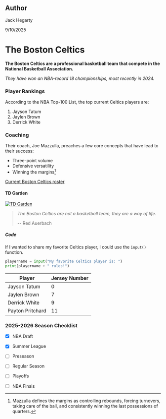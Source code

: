 ## Author 
Jack Hegarty

9/10/2025

# The Boston Celtics

**The Boston Celtics are a professional basketball team that compete in the National Basketball Association.**

*They have won an NBA-record 18 championships, most recently in 2024.*

### Player Rankings

According to the NBA Top-100 List, the top current Celtics players are:

1. Jayson Tatum
2. Jaylen Brown
3. Derrick White

### Coaching

Their coach, Joe Mazzulla, preaches a few core concepts that have lead to their success:

- Three-point volume
- Defensive versatility
- Winning the margins[^1] 

[^1]: Mazzulla defines the margins as controlling rebounds, forcing turnovers, taking care of the ball, and consistently winning the last possessions of quarters.

[Current Boston Celtics roster](https://www.espn.com/nba/team/roster/_/name/bos/boston-celtics)

#### TD Garden

[![TD Garden](https://github.com/user-attachments/assets/244d3bb9-5464-4b2a-aabc-47af1e113d9d)
](https://www.tdgarden.com/)

> *The Boston Celtics are not a basketball team, they are a way of life.*
>
> -- Red Auerbach

##### Code

If I wanted to share my favorite Celtics player, I could use the `input()` function.

```python
playername = input("My favorite Celtics player is: ")
print(playername + " rules!")
```

| Player | Jersey Number |
|----------|----------|
| Jayson Tatum | 0|
| Jaylen Brown | 7 |
| Derrick White | 9 |
| Payton Pritchard | 11 |

### 2025-2026 Season Checklist

- [X] NBA Draft
- [X] Summer League
- [ ] Preseason
- [ ] Regular Season
- [ ] Playoffs
- [ ] NBA Finals

